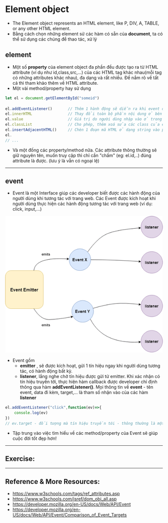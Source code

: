 # Element object
- The Element object represents an HTML element, like P, DIV, A, TABLE, or any other HTML element.
- Bằng cách chọn những element sử các hàm có sẵn của **document**, ta có thể sử dụng các chúng để thao tác, xử lý

## element
- Một số **property** của element object đa phần đều được tạo ra từ HTML attribute (ví dụ như id,class,src,...) của các HTML tag khác nhau(mỗi tag có những attributes khác nhau), đa dạng và rất nhiều. Để nắm rõ về tất cả thì tham khảo thêm về HTML attribute.
- Một vài method/property hay sử dụng
```js
let el = document.getElementById("someid")

el.addEventListener()       // Thêm 1 hành động sẽ diễn ra khi event được kích hoạt
el.innerHTML                // Thay đổi toàn bộ phần nội dung ở bên trong opening & closing
el.value                    // Giá trị do người dùng nhập vào ở trong các tag nhằm mục đích thu thập thông tin (form)
el.classList                // Cho phép, thêm xoá sửa các class của element, thường để thay đổi cách hiển thị - Vd bấm nút like thì chuyển từ màu trắng sang màu xanh,...
el.insertAdjacentHTML()     // Chèn 1 đoạn mã HTML ở dạng string vào phần innerHTML của element - Rất mạnh, tiện sử dụng
el.
// ...
```
- Và một đống các property/method nữa. Các attribute thông thường sẽ giữ nguyên tên, muốn truy cập thì chỉ cần "chấm" (eg: el.id,..) đúng attribute là được. (lưu ý là vẫn có ngoại lệ)

---

## event
- Event là một Interface giúp các developer biết được các hành động của người dùng khi tương tác với trang web. Các Event được kích hoạt khi người dùng thực hiện các hành động tương tác với trang web (ví dụ: click, input,...)
<img src="../sources/C4EJS/C4EJS-Lecture-10.1.jpg">

- Event gồm
    - **emitter** , sẽ được kích hoạt, gửi 1 tín hiệu ngay khi người dùng tương tác, có hành động bất kỳ.   
    - **listener**, lắng nghe chờ tín hiệu được gửi từ emitter. Khi xác nhận có tín hiệu truyền tới, thực hiện hàm callback được developer chỉ định thông qua hàm **addEventListener()**. Mọi thông tin về **event** - tên event, data đi kèm, target,... là tham số nhận vào của các hàm **listener**

```js
el.addEventListener("click",function(ev)=>{
    console.log(ev)
})
// ev.target - đối tượng mà tín hiệu truyền tới - thông thường là một element object
```
- Tập trung vào việc tìm hiểu về các method/property của Event sẽ giúp cuộc đời tốt đẹp hơn!
---
## Exercise:

---

## Reference & More Resources: 
* https://www.w3schools.com/tags/ref_attributes.asp
* https://www.w3schools.com/jsref/dom_obj_all.asp
* https://developer.mozilla.org/en-US/docs/Web/API/Event
* https://developer.mozilla.org/en-US/docs/Web/API/Event/Comparison_of_Event_Targets